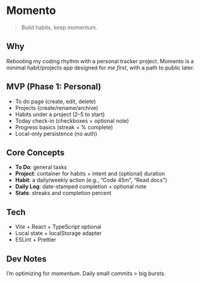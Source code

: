 # Momento

> Build habits, keep momentum.

## Why

Rebooting my coding rhythm with a personal tracker project. Momento is a minimal habit/projects app designed for _me first_, with a path to public later.

## MVP (Phase 1: Personal)

- To do page (create, edit, delete)
- Projects (create/rename/archive)
- Habits under a project (2–5 to start)
- Today check-in (checkboxes + optional note)
- Progress basics (streak + % complete)
- Local-only persistence (no auth)

## Core Concepts

- **To Do**: general tasks
- **Project**: container for habits + intent and (optional) duration
- **Habit**: a daily/weekly action (e.g., “Code 45m”, “Read docs”)
- **Daily Log**: date-stamped completion + optional note
- **Stats**: streaks and completion percent

## Tech

- Vite + React + TypeScript optional
- Local state + localStorage adapter
- ESLint + Prettier

## Dev Notes

I’m optimizing for _momentum_. Daily small commits > big bursts.

